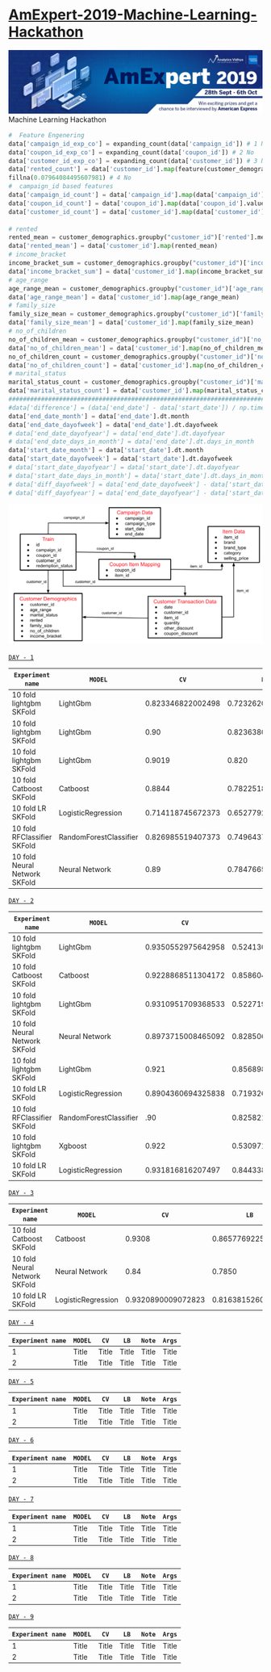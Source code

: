 # [AmExpert-2019-Machine-Learning-Hackathon](https://datahack.analyticsvidhya.com/contest/amexpert-2019-machine-learning-hackathon)
![](./img.png)
 Machine Learning Hackathon
 
  ```python
 #  Feature Engenering
data['campaign_id_exp_co'] = expanding_count(data['campaign_id']) # 1 No
data['coupon_id_exp_co'] = expanding_count(data['coupon_id']) # 2 No
data['customer_id_exp_co'] = expanding_count(data['customer_id']) # 3 No
data['rented_count'] = data['customer_id'].map(feature(customer_demographics, 'customer_id','rented','sum')).\
fillna(0.07964084495607981) # 4 No
#  campaign_id based features
data['campaign_id_count'] = data['campaign_id'].map(data['campaign_id'].value_counts()) #  No
data['coupon_id_count'] = data['coupon_id'].map(data['coupon_id'].value_counts())#  No
data['customer_id_count'] = data['customer_id'].map(data['customer_id'].value_counts())#  No

# rented
rented_mean = customer_demographics.groupby("customer_id")['rented'].mean().to_dict()
data['rented_mean'] = data['customer_id'].map(rented_mean)
# income_bracket
income_bracket_sum = customer_demographics.groupby("customer_id")['income_bracket'].sum().to_dict()
data['income_bracket_sum'] = data['customer_id'].map(income_bracket_sum)
# age_range
age_range_mean = customer_demographics.groupby("customer_id")['age_range'].mean().to_dict()
data['age_range_mean'] = data['customer_id'].map(age_range_mean)
# family_size
family_size_mean = customer_demographics.groupby("customer_id")['family_size'].mean().to_dict()
data['family_size_mean'] = data['customer_id'].map(family_size_mean)
# no_of_children
no_of_children_mean = customer_demographics.groupby("customer_id")['no_of_children'].mean().to_dict()
data['no_of_children_mean'] = data['customer_id'].map(no_of_children_mean)
no_of_children_count = customer_demographics.groupby("customer_id")['no_of_children'].count().to_dict()
data['no_of_children_count'] = data['customer_id'].map(no_of_children_count)
# marital_status
marital_status_count = customer_demographics.groupby("customer_id")['marital_status'].count().to_dict()
data['marital_status_count'] = data['customer_id'].map(marital_status_count)
#############################################################################
#data['difference'] = (data['end_date'] - data['start_date']) / np.timedelta64(1, 'D')
data['end_date_month'] = data['end_date'].dt.month
data['end_date_dayofweek'] = data['end_date'].dt.dayofweek 
# data['end_date_dayofyear'] = data['end_date'].dt.dayofyear 
# data['end_date_days_in_month'] = data['end_date'].dt.days_in_month 
data['start_date_month'] = data['start_date'].dt.month
data['start_date_dayofweek'] = data['start_date'].dt.dayofweek 
# data['start_date_dayofyear'] = data['start_date'].dt.dayofyear 
# data['start_date_days_in_month'] = data['start_date'].dt.days_in_month 
# data['diff_dayofweek'] = data['end_date_dayofweek'] - data['start_date_dayofweek']
# data['diff_dayofyear'] = data['end_date_dayofyear'] - data['start_date_dayofyear']
 ```
 ![](./dis.png) 
 
 [`DAY - 1`](./Day-1)
 

 
| `Experiment name`  | `MODEL`  | `CV`  | `LB` |`script`|
| ----------- | ----------- |----------- |----------- |----------- |
| 10 fold lightgbm SKFold|LightGbm|0.823346822002498|0.723262091750793|[script](./Day-1/day_1_sub_1.py)|
| 10 fold lightgbm SKFold|LightGbm|0.90|0.823638085449945|[script](./Day-1/day-1-script-02.py)       |
| 10 fold lightgbm SKFold|LightGbm|0.9019|0.820|[script](./Day-1/day-1-script-03.py)       |
| 10 fold Catboost SKFold|Catboost|0.8844|0.782251894526244|[script](./Day-1/day-1-script-04.py)       |
| 10 fold LR SKFold |LogisticRegression|0.714118745672373|0.652779212300426 |[script](./Day-1/day-1-script-05.py)|
| 10 fold RFClassifier SKFold |RandomForestClassifier|0.826985519407373|0.749643707078551|[script](./Day-1/day-1-script-06.py)|
| 10 fold Neural Network SKFold|Neural Network|0.89|0.784766559598147 |[script](./Day-1/day-1-script-07.py)|


[`DAY - 2`](./Day-2)
 
| `Experiment name`  | `MODEL`  | `CV`  | `LB` |`script`|
| ----------- | ----------- |----------- |----------- |----------- |
| 10 fold lightgbm SKFold       |LightGbm       |0.9350552975642958       |0.524130796162195 |[script](./Day-2/day-2-script-01.py)|
| 10 fold Catboost SKFold       |Catboost       |0.9228868511304172        |0.858604946914161   |[script](./Day-2/day-2-script-02.py)|
| 10 fold lightgbm SKFold       |LightGbm       |0.9310951709368533       |0.522719863441945 |[script](./Day-2/day-2-script-01-1.py)|
| 10 fold Neural Network SKFold|Neural Network|0.8973715008465092|0.82850696157902 |[script](./Day-2/day-2-script-05.py)|
| 10 fold lightgbm SKFold       |LightGbm       |0.921       |0.856898502528373 |[script](./Day-2/day-2-script-01-2.py)|
| 10 fold LR SKFold |LogisticRegression|0.8904360694325838|0.719326611691508 |[script](./Day-2/day-2-script-03.py)|
| 10 fold RFClassifier SKFold |RandomForestClassifier|.90|0.825821535181509|[script](./Day-2/day-2-script-04.py)|
| 10 fold lightgbm SKFold       |Xgboost       |0.922       |0.530971875280263 |[script](./Day-2/day-2-script-06.py)|
| 10 fold LR SKFold |LogisticRegression|0.931816816207497|0.844338034742226 |[script](./Day-2/day-2-script-03-1.py)|


 [`DAY - 3`](./Day-3)
  

 `Experiment name`  | `MODEL`  | `CV`  | `LB` |`script`|
| ----------- | ----------- |----------- |----------- |----------- |
| 10 fold Catboost SKFold       |Catboost       |0.9308        |0.865776922589758   |[script](./Day-3/day-3-script-02.py)|
| 10 fold Neural Network SKFold|Neural Network|0.84|0.7850|[script](./Day-3/day-3-script-05.py)|
| 10 fold LR SKFold |LogisticRegression|0.9320890009072823|0.816381526068571 |[script](./Day-3/day-3-script-03.py)|



 [`DAY - 4`](./Day-4)
  

| `Experiment name`  | `MODEL`  | `CV`  | `LB` |`Note`|`Args`|
| ----------- | ----------- |----------- |----------- |----------- |----------- |
| 1      | Title       |Title       |Title       |Title       |Title       |
| 2      | Title       |Title       |Title       |Title       |Title       |


 [`DAY - 5`](./Day-5)
  

| `Experiment name`  | `MODEL`  | `CV`  | `LB` |`Note`|`Args`|
| ----------- | ----------- |----------- |----------- |----------- |----------- |
| 1      | Title       |Title       |Title       |Title       |Title       |
| 2      | Title       |Title       |Title       |Title       |Title       |


 [`DAY - 6`](./Day-6)
  

| `Experiment name`  | `MODEL`  | `CV`  | `LB` |`Note`|`Args`|
| ----------- | ----------- |----------- |----------- |----------- |----------- |
| 1      | Title       |Title       |Title       |Title       |Title       |
| 2      | Title       |Title       |Title       |Title       |Title       |


 [`DAY - 7`](./Day-7)
  

| `Experiment name`  | `MODEL`  | `CV`  | `LB` |`Note`|`Args`|
| ----------- | ----------- |----------- |----------- |----------- |----------- |
| 1      | Title       |Title       |Title       |Title       |Title       |
| 2      | Title       |Title       |Title       |Title       |Title       |


 [`DAY - 8`](./Day-8)
  

| `Experiment name`  | `MODEL`  | `CV`  | `LB` |`Note`|`Args`|
| ----------- | ----------- |----------- |----------- |----------- |----------- |
| 1      | Title       |Title       |Title       |Title       |Title       |
| 2      | Title       |Title       |Title       |Title       |Title       |


 [`DAY - 9`](./Day-9)
  

| `Experiment name`  | `MODEL`  | `CV`  | `LB` |`Note`|`Args`|
| ----------- | ----------- |----------- |----------- |----------- |----------- |
| 1      | Title       |Title       |Title       |Title       |Title       |
| 2      | Title       |Title       |Title       |Title       |Title       |
